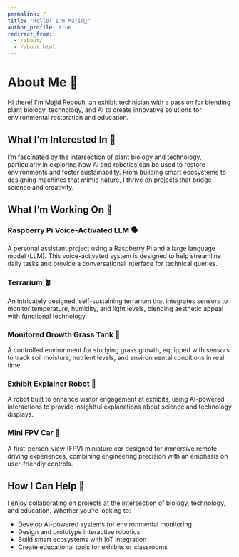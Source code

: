 ```yaml
---
permalink: /
title: "Hello! I'm Majid🌿"
author_profile: true
redirect_from: 
  - /about/
  - /about.html
---
```



# About Me 🌿

Hi there! I'm Majid Rebouh, an exhibit technician with a passion for blending plant biology, technology, and AI to create innovative solutions for environmental restoration and education. 

## What I’m Interested In 🔎

I’m fascinated by the intersection of plant biology and technology, particularly in exploring how AI and robotics can be used to restore environments and foster sustainability. From building smart ecosystems to designing machines that mimic nature, I thrive on projects that bridge science and creativity.

## What I’m Working On 📝

### Raspberry Pi Voice-Activated LLM 🗣️
A personal assistant project using a Raspberry Pi and a large language model (LLM). This voice-activated system is designed to help streamline daily tasks and provide a conversational interface for technical queries.

### Terrarium 🪴
An intricately designed, self-sustaining terrarium that integrates sensors to monitor temperature, humidity, and light levels, blending aesthetic appeal with functional technology.

### Monitored Growth Grass Tank 🌱
A controlled environment for studying grass growth, equipped with sensors to track soil moisture, nutrient levels, and environmental conditions in real time.

### Exhibit Explainer Robot 🤖
A robot built to enhance visitor engagement at exhibits, using AI-powered interactions to provide insightful explanations about science and technology displays.

### Mini FPV Car 🚙
A first-person-view (FPV) miniature car designed for immersive remote driving experiences, combining engineering precision with an emphasis on user-friendly controls.

## How I Can Help 👯

I enjoy collaborating on projects at the intersection of biology, technology, and education. Whether you’re looking to:

- Develop AI-powered systems for environmental monitoring
- Design and prototype interactive robotics
- Build smart ecosystems with IoT integration
- Create educational tools for exhibits or classrooms


